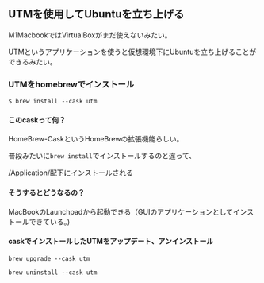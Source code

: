 ## UTMを使用してUbuntuを立ち上げる

M1MacbookではVirtualBoxがまだ使えないみたい。

UTMというアプリケーションを使うと仮想環境下にUbuntuを立ち上げることができるみたい。

### UTMをhomebrewでインストール

` $ brew install --cask utm `

#### このcaskって何？

HomeBrew-CaskというHomeBrewの拡張機能らしい。

普段みたいに` brew install `でインストールするのと違って、

/Application/配下にインストールされる

#### そうするとどうなるの？

MacBookのLaunchpadから起動できる（GUIのアプリケーションとしてインストールできている。)

#### caskでインストールしたUTMをアップデート、アンインストール

` brew upgrade --cask utm `

` brew uninstall --cask utm `
